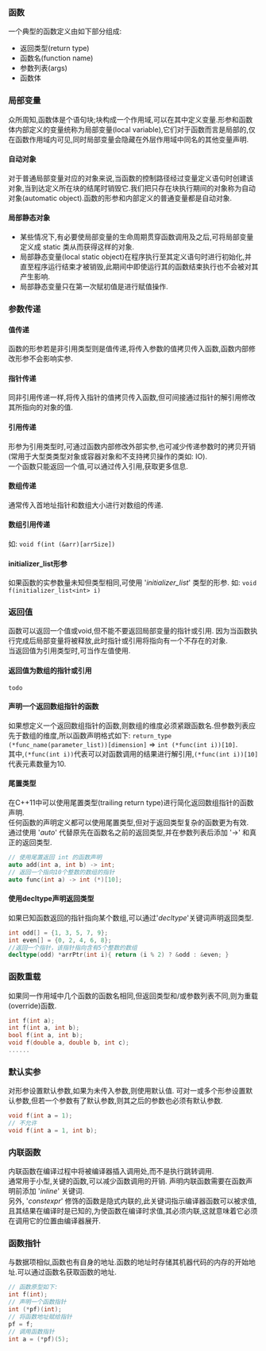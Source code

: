 ### 函数
一个典型的函数定义由如下部分组成:  
* 返回类型(return type)
* 函数名(function name)
* 参数列表(args)
* 函数体  

### 局部变量  
众所周知,函数体是个语句块;块构成一个作用域,可以在其中定义变量.形参和函数体内部定义的变量统称为局部变量(local variable),它们对于函数而言是局部的,仅在函数作用域内可见,同时局部变量会隐藏在外层作用域中同名的其他变量声明.  

#### 自动对象
对于普通局部变量对应的对象来说,当函数的控制路径经过变量定义语句时创建该对象,当到达定义所在块的结尾时销毁它.我们把只存在块执行期间的对象称为自动对象(automatic object).函数的形参和内部定义的普通变量都是自动对象.  

#### 局部静态对象  
* 某些情况下,有必要使局部变量的生命周期贯穿函数调用及之后,可将局部变量定义成 static 类从而获得这样的对象.  
* 局部静态变量(local static object)在程序执行至其定义语句时进行初始化,并直至程序运行结束才被销毁,此期间中即使运行其的函数结束执行也不会被对其产生影响.  
* 局部静态变量只在第一次赋初值是进行赋值操作.  

### 参数传递
#### 值传递
函数的形参若是非引用类型则是值传递,将传入参数的值拷贝传入函数,函数内部修改形参不会影响实参.

#### 指针传递
同非引用传递一样,将传入指针的值拷贝传入函数,但可间接通过指针的解引用修改其所指向的对象的值.  

#### 引用传递
形参为引用类型时,可通过函数内部修改外部实参,也可减少传递参数时的拷贝开销(常用于大型类类型对象或容器对象和不支持拷贝操作的类如: IO).  
一个函数只能返回一个值,可以通过传入引用,获取更多信息.  

#### 数组传递
通常传入首地址指针和数组大小进行对数组的传递.

#### 数组引用传递
如: ```void f(int (&arr)[arrSize])```

#### initializer_list形参
如果函数的实参数量未知但类型相同,可使用 '*initializer_list*' 类型的形参.
如: ```void f(initializer_list<int> i)```  

### 返回值
函数可以返回一个值或void,但不能不要返回局部变量的指针或引用.
因为当函数执行完成后局部变量将被释放,此时指针或引用将指向有一个不存在的对象.  
当返回值为引用类型时,可当作左值使用.  

#### 返回值为数组的指针或引用
```todo```

#### 声明一个返回数组指针的函数
如果想定义一个返回数组指针的函数,则数组的维度必须紧跟函数名.但参数列表应先于数组的维度,所以函数声明格式如下:
```return_type (*func_name(parameter_list))[dimension]``` => ```int (*func(int i))[10]```.  
其中,```(*func(int i))```代表可以对函数调用的结果进行解引用,```(*func(int i))[10]```代表元素数量为10.

#### 尾置类型
在C++11中可以使用尾置类型(trailing return type)进行简化返回数组指针的函数声明.  
任何函数的声明定义都可以使用尾置类型,但对于返回类型复杂的函数更为有效.  
通过使用 '*auto*' 代替原先在函数名之前的返回类型,并在参数列表后添加 '->' 和真正的返回类型.
```cpp
// 使用尾置返回 int 的函数声明
auto add(int a, int b) -> int;
// 返回一个指向10个整数的数组的指针
auto func(int a) -> int (*)[10];
```  

#### 使用decltype声明返回类型
如果已知函数返回的指针指向某个数组,可以通过'*decltype*'关键词声明返回类型.
```cpp
int odd[] = {1, 3, 5, 7, 9};
int even[] = {0, 2, 4, 6, 8};
//返回一个指针，该指针指向含有5个整数的数组
decltype(odd) *arrPtr(int i){ return (i % 2) ? &odd : &even; }
```  

### 函数重载
如果同一作用域中几个函数的函数名相同,但返回类型和/或参数列表不同,则为重载(override)函数.
```cpp
int f(int a);
int f(int a, int b);
bool f(int a, int b);
void f(double a, double b, int c);
......
```

### 默认实参
对形参设置默认参数,如果为未传入参数,则使用默认值.
可对一或多个形参设置默认参数,但若一个参数有了默认参数,则其之后的参数也必须有默认参数.
```cpp
void f(int a = 1);
// 不允许
void f(int a = 1, int b);
```

### 内联函数
内联函数在编译过程中将被编译器插入调用处,而不是执行跳转调用.  
通常用于小型,关键的函数,可以减少函数调用的开销.
声明内联函数需要在函数声明前添加 '*inline*' 关键词.  
另外, '*constexpr*' 修饰的函数是隐式内联的,此关键词指示编译器函数可以被求值,且其结果在编译时是已知的,为使函数在编译时求值,其必须内联,这就意味着它必须在调用它的位置由编译器展开.  

### 函数指针  
与数据项相似,函数也有自身的地址.函数的地址时存储其机器代码的内存的开始地址.可以通过函数名获取函数的地址.
```cpp
// 函数原型如下:
int f(int);
// 声明一个函数指针
int (*pf)(int);
// 将函数地址赋给指针
pf = f;
// 调用函数指针
int a = (*pf)(5);
```